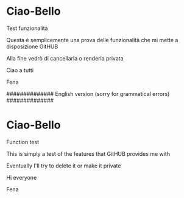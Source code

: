 # Ciao-Bello
Test funzionalità

Questa è semplicemente una prova delle funzionalità che mi mette a disposizione GitHUB

Alla fine vedrò di cancellarla o renderla privata

Ciao a tutti

Fena

##############    English version (sorry for grammatical errors)   ##############

# Ciao-Bello
Function test

This is simply a test of the features that GitHUB provides me with

Eventually I'll try to delete it or make it private

Hi everyone

Fena
